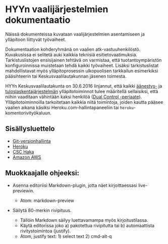 # HYYn vaalijärjestelmien dokumentaatio

Näissä dokumenteissa kuvataan vaalijärjestelmien asentamiseen ja ylläpitoon
liittyvät työvaiheet.

Dokumentaation kohderyhmänä on vaalien atk-vastuuhenkilöstö. Kuvakusissa ei
selitetä auki kaikkia teknisiä esitietovaatimuksia. Tarkistuslistojen
ensisijainen tehtävä on varmistaa, että tuotantoympäristön konfiguroinnissa
muistetaan tehdä kaikki työvaiheet. Lisäksi tarkistuslistat mahdollistavat
myös ylläpitoprosessin ulkopuolisen tarkkailun esimerkiksi pääsihteerin tai
Keskusvaalilautakunnan jäsenen toimesta.

HYYn Keskusvaalilautakunta on 30.6.2016 linjannut, että kaikki
[äänestys-](https://github.com/hyy-vaalit/voting-api) ja
[tuloslaskentajärjestelmän](https://github.com/hyy-vaalit/vaalitulostin)
ylläpitotoiminnot tulee määritellä sellaisiksi, että niihin vaaditaan
vähintään kaksi henkilöä ([Dual Control -periaate](heroku/dual-control.md)).
Ylläpitotoiminnoilla tarkoitetaan kaikkia niitä toimintoja, joiden kautta pääsee
vaalien aikana käsiksi Heroku.com-hallintapaneeliin tai
`heroku`-komentorivityökaluun.


## Sisällysluettelo

* [Git-versionhallinta](git/README.md)
* [Heroku](heroku/README.md)
* [CSC Haka](haka/README.md)
* [Amazon AWS](aws/README.md)


## Muokkaajalle ohjeeksi:

* Asenna editoriisi Markdown-plugin, jotta näet kirjoittaessasi live-previewin.
  - Atom: markdown-preview

* Säilytä 80-merkin rivipituus.
  - Tällöin Markdown säilyy luettavamampa myös kirjoitustilassa.
  - Käytä editorissa joko
    a) pakotettua rivipitutta tai
    b) automaattista rivitystoimintoa (justify).
  - Atom, justify text: 1) select text 2) cmd-alt-q
